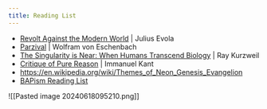 ```yaml
---
title: Reading List
---
```

- [Revolt Against the Modern World](https://www.goodreads.com/en/book/show/179404) | Julius Evola
- [Parzival](https://www.goodreads.com/book/show/560089.Parzival) | Wolfram von Eschenbach
- [The Singularity is Near: When Humans Transcend Biology](https://www.goodreads.com/book/show/83518.The_Singularity_is_Near) | Ray Kurzweil
- [Critique of Pure Reason](https://www.goodreads.com/book/show/18288.Critique_of_Pure_Reason) | Immanuel Kant
- https://en.wikipedia.org/wiki/Themes_of_Neon_Genesis_Evangelion
- [BAPism Reading List](https://www.goodreads.com/list/show/141430.BAPism)

![[Pasted image 20240618095210.png]]